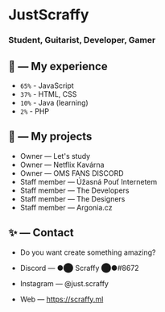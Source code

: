 # JustScraffy

### Student, Guitarist, Developer, Gamer

## 🔧 — My experience

- `65%` - JavaScript
- `37%` - HTML, CSS
- `10%` - Java (learning)
- `2%` - PHP

## 📆 — My projects

- Owner — Let's study
- Owner — Netflix Kavárna
- Owner — OMS FANS DISCORD
- Staff member — Úžasná Pouť Internetem
- Staff member — The Developers
- Staff member — The Designers
- Staff member — Argonia.cz


## ✨ — Contact
- Do you want create something amazing?

- Discord — ●⬤ Scraffy ⬤●#8672
- Instagram — @just.scraffy
- Web — https://scraffy.ml
